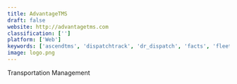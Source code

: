 ```yaml
---
title: AdvantageTMS
draft: false 
website: http://advantagetms.com
classification: ['']
platform: ['Web']
keywords: ['ascendtms', 'dispatchtrack', 'dr_dispatch', 'facts', 'fleetio', 'kuebix_tms', 'logistically_tms', 'proship', 'transplace_tms']
image: logo.png
---
```

Transportation Management